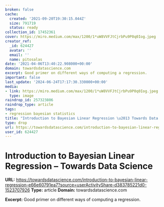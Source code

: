 ```yaml
---
broken: false
cache:
  created: '2021-09-20T19:30:15.044Z'
  size: 791719
  status: ready
collection_id: 17452361
cover: https://miro.medium.com/max/1200/1*uW8VVFJtCjrbPu9P0q0Iog.jpeg
creator_ref:
  _id: 624427
  avatar: ''
  email: ''
  name: pitosalas
date: '2021-04-06T13:40:22.908000+00:00'
domain: towardsdatascience.com
excerpt: Good primer on different ways of computing a regression.
important: false
last_update: '2024-06-24T17:17:30.330000+00:00'
media:
- link: https://miro.medium.com/max/1200/1*uW8VVFJtCjrbPu9P0q0Iog.jpeg
  type: image
raindrop_id: 257323806
raindrop_type: article
tags:
- regression bayesian statistics
title: "Introduction to Bayesian Linear Regression \u2013 Towards Data Science"
type: drop
url: https://towardsdatascience.com/introduction-to-bayesian-linear-regression-e66e60791ea7?source=userActivityShare-d383785221d0-1523707926
user_id: 624427
---
```


# Introduction to Bayesian Linear Regression – Towards Data Science

**URL:** https://towardsdatascience.com/introduction-to-bayesian-linear-regression-e66e60791ea7?source=userActivityShare-d383785221d0-1523707926
**Type:** article
**Domain:** towardsdatascience.com

**Excerpt:** Good primer on different ways of computing a regression.
